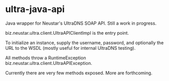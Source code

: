 ultra-java-api
==============

Java wrapper for Neustar's UltraDNS SOAP API.  Still a work in progress.

biz.neustar.ultra.client.UltraAPIClientImpl is the entry point.  

To initialize an instance, supply the username, password, and optionally the URL to the WSDL 
(mostly useful for internal UltraDNS testing).

All methods throw a RuntimeException biz.neustar.ultra.client.UltraAPIException.

Currently there are very few methods exposed.  More are forthcoming.

